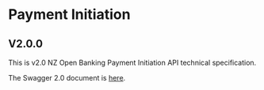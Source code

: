 # Payment Initiation

## V2.0.0

This is v2.0 NZ Open Banking Payment Initiation API technical specification.

The Swagger 2.0 document is [here](payment-initiation-nz-swagger.yaml).
